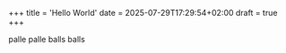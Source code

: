 +++
title = 'Hello World'
date = 2025-07-29T17:29:54+02:00
draft = true
+++

palle palle balls balls